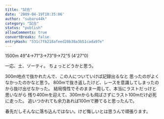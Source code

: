 ```yaml
---
title: "試合"
date: '2009-04-19T10:35:06'
author: "subaru44k"
category: "試合"
status: "publish"
allowComments: true
convertBreaks: false
entryHash: "531c7fb218afeed20b30a3b51cada97e"
---
```

1500m
49"4→71"3→73"9→72"5 (4'27"0)

一応、土、ソーティ。
ちょっとどうかと思う。

300m地点で抜かれたんで、この人についていけば記録出るなと
思ったのがよくなかったのかなと思う。
800mで抜き返したけど、レースを意識してしまったのから抜け出せなかった。
結局惰性でそのまま一周して、本当にラストだっけと思いながら
残り400mを迎えて、300mからも飛ばさずにラスト100mだけ必死に走った。
追いつかれても余力あれば100mで勝てると思ったんで。

春先だしそんなに落ち込んではない。けど悔しいとは思うんで頑張ります。
